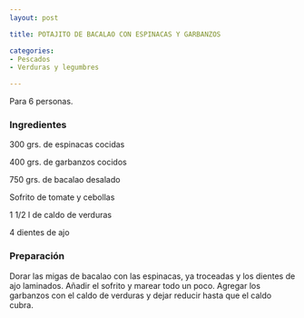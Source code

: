 ```yaml
---
layout: post

title: POTAJITO DE BACALAO CON ESPINACAS Y GARBANZOS

categories:
- Pescados
- Verduras y legumbres

---
```

Para 6 personas.

<h3>Ingredientes</h3>

300 grs. de espinacas cocidas

400 grs. de garbanzos cocidos

750 grs. de bacalao desalado

Sofrito de tomate y cebollas

1 1/2 l de caldo de verduras

4 dientes de ajo

<h3>Preparación</h3>

Dorar las migas de bacalao con las espinacas, ya troceadas y los dientes de ajo laminados. Añadir el sofrito y marear todo un poco. Agregar los garbanzos con el caldo de verduras y dejar reducir hasta que el caldo cubra.